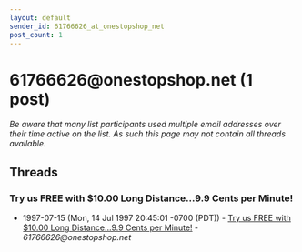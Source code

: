 ```yaml
---
layout: default
sender_id: 61766626_at_onestopshop_net
post_count: 1
---
```


# 61766626<span>@</span>onestopshop.net (1 post)

_Be aware that many list participants used multiple email addresses over their time active on the list. As such this page may not contain all threads available._

## Threads

### Try us FREE with $10.00 Long Distance...9.9 Cents per Minute!
+ 1997-07-15 (Mon, 14 Jul 1997 20:45:01 -0700 (PDT)) - [Try us FREE with $10.00 Long Distance...9.9 Cents per Minute!](/archive/1997/07/a8389a763d41e97d8b7400883d0427f8881893315add9b51604f635f3ce308ab) - _61766626@onestopshop.net_

